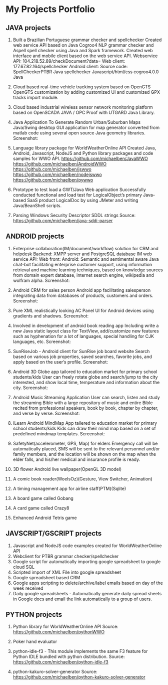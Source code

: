 # My Projects Portfolio

## JAVA projects
1. Built a Brazilian Portuguese grammar checker and spellchecker
Created web service API based on Java Cogroo4 NLP grammar checker and Aspell spell checker using Java and Spark framework. Created web interface and mobile client based on the web service API.
Webservice API: 104.218.52.89/checkDocument?data=
Web client: 177.67.82.164/spellchecker
Android client:
Source code:	SpellCheckerPTBR 	Java
              spellchecker			Javascript/html/css
              cogroo4.0.0			  Java

2. Cloud based real-time vehicle tracking system based on OpenGTS
OpenGTS customization by adding customized UI and customized GPX tracks import module.

3. Cloud based industrial wireless sensor network monitoring platform based on OpenSCADA
   JAVA / OPC Proof with UTGARD Java Library.

4. Java Application To Generate Random Urban/Suburban Maps
Java/Swing desktop GUI application for map generator converted from matlab code using several open source Java geometry libraries.
Screenshot:

5. Language library package for WorldWeatherOnline API
Created Java, Android, Javascript, NodeJS and Python library packages and code samples for WWO API.
https://github.com/michaelben/JavaWWO
https://github.com/michaelben/AndroidWWO
https://github.com/michaelben/jswwo
https://github.com/michaelben/nodejswwo
https://github.com/michaelben/pywwo

6. Prototype to test load a GWT/Java Web application
Successfully conducted functional and load test for LogicalObject’s primary Java-based SaaS product LogicalDoc by using JMeter and writing Java/BeanShell scripts.

7. Parsing Windows Security Descriptor SDDL strings
Source: https://github.com/michaelben/java-sddi-parser


## ANDROID projects
1. Enterprise collaboration(IM/document/workflow) solution for CRM and helpdesk
Backend: XMPP server and PostgreSQL database
IM web service API:
Web front:
Android:
Semantic and sentimental aware Java chat-bot facilitating enterprise customer support, using information retrieval and machine learning techniques, based on knowledge sources from domain expert database, internet search engine, wikipedia and wolfram alpha.
Screenshot:

2. Android CRM for sales person
Android app facilitating salesperson integrating data from databases of products, customers and orders.
Screenshot:

3. Pure XML realistically looking AC Panel UI for Android devices using gradients and shadows.
Screenshot:

4. Involved in development of android book reading app
Including write a new Java static layout class for TextView, add/customize new features such as hyphenation for a lot of languages, special handling for CJK languages, etc.
Screenshot:

5. SunRiseJob - Android client for SunRise job board website
Search based on various job properties, saved searches, favorite jobs, and apply based on the user’s profile.
Screenshot:

6. Android 3D Globe app tailored to education market for primary school students/kids
User can freely rotate globe and search/jump to the city interested, and show local time, temperature and information about the city.
Screenshot:

7. Android Music Streaming Application
User can search, listen and study the streaming Bible with a large repository of music and entire Bible recited from professional speakers, book by book, chapter by chapter, and verse by verse.
Screenshot:

8. iLearn Android MindMap App tailered to education market for primary school students/kids
Kids can draw their mind map based on a set of predefined mindmap templates.
Screenshot:

9. SafetyNet(accelerometer, GPS, Map) for elders
Emergency call will be automatically placed, SMS will be sent to the relevant personnel and/or family members, and the location will be shown on the map when the elder falls, and his/her medical and insurance profile is ready.

10. 3D flower Android live wallpaper(OpenGL 3D model)
11. A comic book reader(WoeIsOz)(Gesture, View Switcher, Animation)
12. A timing management app for airline staff(PTM)(Sqlite)
13. A board game called Gobang
14. A card game called Crazy8
15. Enhanced Android Tetris game


## JAVSCRIPT/GSCRIPT projects
1. Javascript and NodeJS code examples created for WorldWeatherOnline API
2. Webclient for PTBR grammar checker/spellchecker
3. Google script for automatically importing google spreadsheet to google cloud SQL
4. Scripted import of XML File into google spreadsheet
5. Google spreadsheet based CRM
6. Google apps scripting to delete/archive/label emails based on day of the week received
7. Daily google spreadsheets - Automatically generate daily spread sheets in Google docs and email the link automatically to a group of users.


## PYTHON projects
1. Python library for WorldWeatherOnline API
Source: https://github.com/michaelben/pythonWWO

2. Poker hand evaluator

3. python-idle-f3 - This module implements the same F3 feature for Python IDLE bundled with python distribution.
Source: https://github.com/michaelben/python-idle-f3

4. python-kakuro-solver-generator
Source: https://github.com/michaelben/python-kakuro-solver-generator
